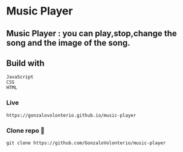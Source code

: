 # Music Player

## Music Player : you can play,stop,change the song and the image of the song.

## Build with
 
 ```
 JavaScript
 CSS
 HTML

 ```
 
### Live

 ```
https://gonzalovolonterio.github.io/music-player

```

### Clone repo 🔧

```
git clone https://github.com/GonzaloVolonterio/music-player
```
